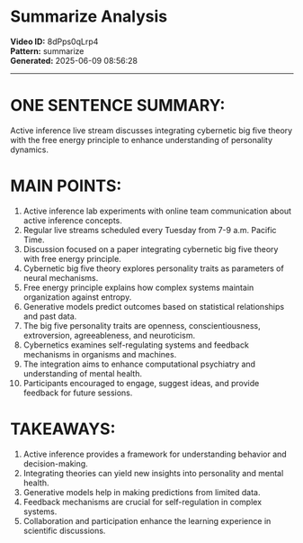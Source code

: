 # Summarize Analysis

**Video ID:** 8dPps0qLrp4  
**Pattern:** summarize  
**Generated:** 2025-06-09 08:56:28  

---

# ONE SENTENCE SUMMARY:
Active inference live stream discusses integrating cybernetic big five theory with the free energy principle to enhance understanding of personality dynamics.

# MAIN POINTS:
1. Active inference lab experiments with online team communication about active inference concepts.
2. Regular live streams scheduled every Tuesday from 7-9 a.m. Pacific Time.
3. Discussion focused on a paper integrating cybernetic big five theory with free energy principle.
4. Cybernetic big five theory explores personality traits as parameters of neural mechanisms.
5. Free energy principle explains how complex systems maintain organization against entropy.
6. Generative models predict outcomes based on statistical relationships and past data.
7. The big five personality traits are openness, conscientiousness, extroversion, agreeableness, and neuroticism.
8. Cybernetics examines self-regulating systems and feedback mechanisms in organisms and machines.
9. The integration aims to enhance computational psychiatry and understanding of mental health.
10. Participants encouraged to engage, suggest ideas, and provide feedback for future sessions.

# TAKEAWAYS:
1. Active inference provides a framework for understanding behavior and decision-making.
2. Integrating theories can yield new insights into personality and mental health.
3. Generative models help in making predictions from limited data.
4. Feedback mechanisms are crucial for self-regulation in complex systems.
5. Collaboration and participation enhance the learning experience in scientific discussions.
